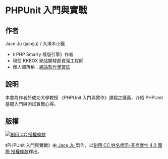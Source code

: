 # PHPUnit 入門與實戰

## 作者

Jace Ju (jaceju) / 大澤木小鐵

* 《 PHP Smarty 樣版引擎》作者
* 現任 KKBOX 網站開發部資深工程師
* 個人部落格：[網站製作學習誌](http://www.jaceju.net/)

## 說明

本書為作者於成功大學教授 《PHPUnit 入門與實作》課程之講義，介紹 PHPUnit 基礎入門與測試實戰心得。

## 版權

<a rel="license" href="http://creativecommons.org/licenses/by-nc/4.0/"><img alt="創用 CC 授權條款" style="border-width:0" src="https://i.creativecommons.org/l/by-nc/4.0/88x31.png" /></a>

<span xmlns:dct="http://purl.org/dc/terms/" property="dct:title">《PHPUnit 入門與實戰》</span>由<a xmlns:cc="http://creativecommons.org/ns#" href="http://www.jaceju.net/" property="cc:attributionName" rel="cc:attributionURL"> Jace Ju </a>製作，以<a rel="license" href="http://creativecommons.org/licenses/by-nc/4.0/">創用 CC 姓名標示-非商業性 4.0 國際 授權條款</a>釋出。

